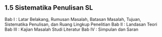 ## 1.5 Sistematika Penulisan SL
Bab I : Latar Belakang, Rumusan Masalah, Batasan Masalah, Tujuan, Sistematika Penulisan, dan Ruang Lingkup Penelitian
Bab II : Landasan Teori
Bab III : Kajian Masalah Studi Literatur
Bab IV : Simpulan dan Saran
